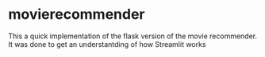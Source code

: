 # movierecommender
This a quick implementation of the flask version of the movie recommender. It was done to get an understantding of how Streamlit works